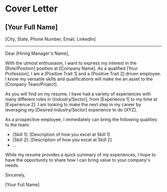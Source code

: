 
# Cover Letter

## [Your Full Name]

[City, State, Phone Number, Email, LinkedIn]

---

Dear [Hiring Manager's Name],

With the utmost enthusiasm, I want to express my interest in the [Role/Position] position at [Company Name]. As a qualified [Your Profession], I am a [Positive Trait 1] and a [Positive Trait 2] driven employee. I know my versatile skills and qualifications will make me an asset to the [Company Team/Project].

As you will find on my resume, I have had a variety of experiences with many different roles in [Industry/Sector], from [Experience 1] to my time at [Experience 2]. I am looking to make the next step in my career by leveraging my [Desired Industry/Sector] experience to do [XYZ].

As a prospective employee, I immediately can bring the following qualities to the team:
- [Skill 1]: [Description of how you excel at Skill 1]
- [Skill 2]: [Description of how you excel at Skill 2]
- ...

While my resume provides a quick summary of my experiences, I hope to have the opportunity to share how I can bring value to your company's needs.

Sincerely,

[Your Full Name]
